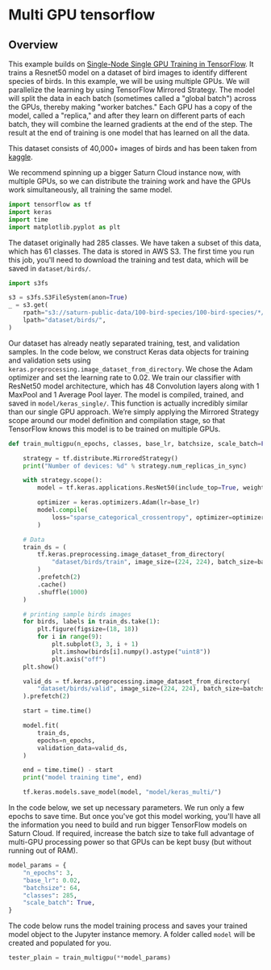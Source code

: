 # Multi GPU tensorflow


## Overview

This example builds on [Single-Node Single GPU Training in TensorFlow](https://saturncloud.io/docs/examples/python/tensorflow/qs-single-gpu-tensorflow/). It trains a Resnet50 model on a dataset of bird images to identify different species of birds. In this example, we will be using multiple GPUs. We will parallelize the learning by using TensorFlow Mirrored Strategy. The model will split the data in each batch (sometimes called a "global batch") across the GPUs, thereby making "worker batches." Each GPU has a copy of the model, called a "replica," and after they learn on different parts of each batch, they will combine the learned gradients at the end of the step. The result at the end of training is one model that has learned on all the data.

This dataset consists of 40,000+ images of birds and has been taken from [kaggle](https://www.kaggle.com/gpiosenka/100-bird-species).

We recommend spinning up a bigger Saturn Cloud instance now, with multiple GPUs, so we can distribute the training work and have the GPUs work simultaneously, all training the same model.



```python
import tensorflow as tf
import keras
import time
import matplotlib.pyplot as plt
```

The dataset originally had 285 classes. We have taken a subset of this data, which has 61 classes. The data is stored in AWS S3. The first time you run this job, you'll need to download the training and test data, which will be saved in `dataset/birds/`.


```python
import s3fs

s3 = s3fs.S3FileSystem(anon=True)
_ = s3.get(
    rpath="s3://saturn-public-data/100-bird-species/100-bird-species/*/*/*.jpg",
    lpath="dataset/birds/",
)
```

Our dataset has already neatly separated training, test, and validation samples. In the code below, we construct Keras data objects for training and validation sets using `keras.preprocessing.image_dataset_from_directory`. We chose the Adam optimizer and set the learning rate to 0.02. We train our classifier with ResNet50 model architecture, which has 48 Convolution layers along with 1 MaxPool and 1 Average Pool layer. The model is compiled, trained, and saved in `model/keras_single/`. This function is actually incredibly similar than our single GPU approach. We’re simply applying the Mirrored Strategy scope around our model definition and compilation stage, so that TensorFlow knows this model is to be trained on multiple GPUs.


```python
def train_multigpu(n_epochs, classes, base_lr, batchsize, scale_batch=False, scale_lr=False):

    strategy = tf.distribute.MirroredStrategy()
    print("Number of devices: %d" % strategy.num_replicas_in_sync)

    with strategy.scope():
        model = tf.keras.applications.ResNet50(include_top=True, weights=None, classes=classes)

        optimizer = keras.optimizers.Adam(lr=base_lr)
        model.compile(
            loss="sparse_categorical_crossentropy", optimizer=optimizer, metrics=["accuracy"]
        )

    # Data
    train_ds = (
        tf.keras.preprocessing.image_dataset_from_directory(
            "dataset/birds/train", image_size=(224, 224), batch_size=batchsize
        )
        .prefetch(2)
        .cache()
        .shuffle(1000)
    )

    # printing sample birds images
    for birds, labels in train_ds.take(1):
        plt.figure(figsize=(18, 18))
        for i in range(9):
            plt.subplot(3, 3, i + 1)
            plt.imshow(birds[i].numpy().astype("uint8"))
            plt.axis("off")
    plt.show()

    valid_ds = tf.keras.preprocessing.image_dataset_from_directory(
        "dataset/birds/valid", image_size=(224, 224), batch_size=batchsize
    ).prefetch(2)

    start = time.time()

    model.fit(
        train_ds,
        epochs=n_epochs,
        validation_data=valid_ds,
    )

    end = time.time() - start
    print("model training time", end)

    tf.keras.models.save_model(model, "model/keras_multi/")
```

In the code below, we set up necessary parameters. We run only a few epochs to save time. But once you've got this model working, you'll have all the information you need to build and run bigger TensorFlow models on Saturn Cloud. If required, increase the batch size to take full advantage of multi-GPU processing power so that GPUs can be kept busy (but without running out of RAM). 


```python
model_params = {
    "n_epochs": 3,
    "base_lr": 0.02,
    "batchsize": 64,
    "classes": 285,
    "scale_batch": True,
}
```

The code below runs the model training process and saves your trained model object to the Jupyter instance memory. A folder called `model` will be created and populated for you.


```python
tester_plain = train_multigpu(**model_params)
```
